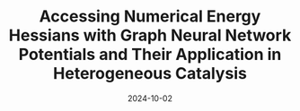---
title: "Accessing Numerical Energy Hessians with Graph Neural Network Potentials and Their Application in Heterogeneous Catalysis"
collection: publications
permalink: /publication/2024-10-2_hessian_for_gibbs
excerpt: 'We demonstrate that off-the-shelf pretrained Open Catalyst Project (OCP) machine learned potentials (MLPs) determine the Hessian with great success (58 cm−1 mean absolute error (MAE)) for intermediates adsorbed to heterogeneous catalyst surfaces. The top performing model, with a simple offset correction, gives good estimations of the vibrational entropy contribution to the Gibbs free energy with an MAE of 0.042 eV at 300 K.'
date: 2024-10-02
venue: 'arXiv'
paperurl: 'https://arxiv.org/abs/2410.01650'
image: '../images/gibbs_summary_figure.png'
citation: '<b>Joseph Musielewicz</b>*, Brook Wander*, Raffaele Cheula, and John R. Kitchin "Accessing Numerical Energy Hessians with Graph Neural Network Potentials and Their Application in Heterogeneous Catalysis"; <i>preprint arXiv:2410.01650</i> (2024).'
---